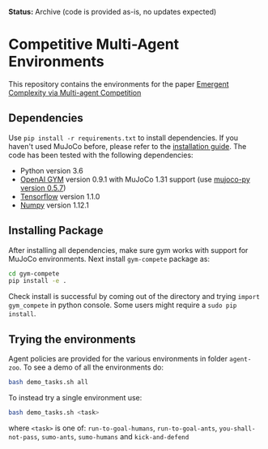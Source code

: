 **Status:** Archive (code is provided as-is, no updates expected)

# Competitive Multi-Agent Environments

This repository contains the environments for the paper [Emergent Complexity via Multi-agent Competition](https://arxiv.org/abs/1710.03748)

## Dependencies
Use `pip install -r requirements.txt` to install dependencies. If you haven't used MuJoCo before, please refer to the [installation guide](https://github.com/openai/mujoco-py).
The code has been tested with the following dependencies:
* Python version 3.6
* [OpenAI GYM](https://github.com/openai/gym) version 0.9.1 with MuJoCo 1.31 support (use [mujoco-py version 0.5.7](https://github.com/openai/mujoco-py/tree/0.5))
* [Tensorflow](https://www.tensorflow.org/versions/r1.1/install/) version 1.1.0
* [Numpy](https://scipy.org/install.html) version 1.12.1

## Installing Package
After installing all dependencies, make sure gym works with support for MuJoCo environments.
Next install `gym-compete` package as:
```bash
cd gym-compete
pip install -e .
```
Check install is successful by coming out of the directory and trying `import gym_compete` in python console. Some users might require a `sudo pip install`.

## Trying the environments
Agent policies are provided for the various environments in folder `agent-zoo`. To see a demo of all the environments do:
```bash
bash demo_tasks.sh all
```
To instead try a single environment use:
```bash
bash demo_tasks.sh <task>
```
where `<task>` is one of: `run-to-goal-humans`, `run-to-goal-ants`, `you-shall-not-pass`, `sumo-ants`, `sumo-humans` and `kick-and-defend`
